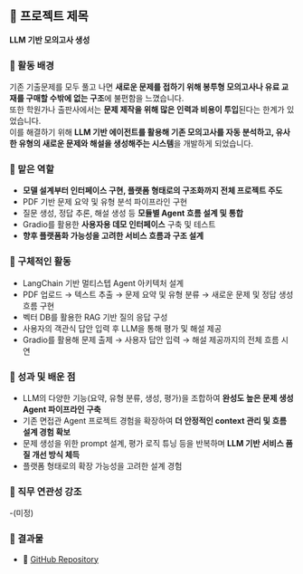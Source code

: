 
## 📌 프로젝트 제목
**LLM 기반 모의고사 생성**

### 🔎 활동 배경
기존 기출문제를 모두 풀고 나면 **새로운 문제를 접하기 위해 봉투형 모의고사나 유료 교재를 구매할 수밖에 없는 구조**에 불편함을 느꼈습니다.  
또한 학원가나 출판사에서는 **문제 제작을 위해 많은 인력과 비용이 투입**된다는 한계가 있었습니다.  
이를 해결하기 위해 **LLM 기반 에이전트를 활용해 기존 모의고사를 자동 분석하고, 유사한 유형의 새로운 문제와 해설을 생성해주는 시스템**을 개발하게 되었습니다.

### 🧩 맡은 역할
- **모델 설계부터 인터페이스 구현, 플랫폼 형태로의 구조화까지 전체 프로젝트 주도**  
- PDF 기반 문제 요약 및 유형 분석 파이프라인 구현  
- 질문 생성, 정답 추론, 해설 생성 등 **모듈별 Agent 흐름 설계 및 통합**  
- Gradio를 활용한 **사용자용 데모 인터페이스** 구축 및 테스트  
- **향후 플랫폼화 가능성을 고려한 서비스 흐름과 구조 설계**

### 🔧 구체적인 활동
- LangChain 기반 멀티스텝 Agent 아키텍처 설계  
- PDF 업로드 → 텍스트 추출 → 문제 요약 및 유형 분류 → 새로운 문제 및 정답 생성 흐름 구현  
- 벡터 DB를 활용한 RAG 기반 질의 응답 구성  
- 사용자의 객관식 답안 입력 후 LLM을 통해 평가 및 해설 제공  
- Gradio를 활용해 문제 출제 → 사용자 답안 입력 → 해설 제공까지의 전체 흐름 시연


### 🚀 성과 및 배운 점
- LLM의 다양한 기능(요약, 유형 분류, 생성, 평가)을 조합하여 **완성도 높은 문제 생성 Agent 파이프라인 구축**  
- 기존 면접관 Agent 프로젝트 경험을 확장하여 **더 안정적인 context 관리 및 흐름 설계 경험 확보**  
- 문제 생성을 위한 prompt 설계, 평가 로직 튜닝 등을 반복하며 **LLM 기반 서비스 품질 개선 방식 체득**  
- 플랫폼 형태로의 확장 가능성을 고려한 설계 경험

### 💼 직무 연관성 강조
-(미정)

### 📂 결과물
- 🔗 [GitHub Repository](https://github.com/likemin35/myProject__AI_-/blob/main/%EB%AA%A8%EC%9D%98%EA%B3%A0%EC%82%AC_%EC%83%9D%EC%84%B1_with_Gradio.ipynb)
